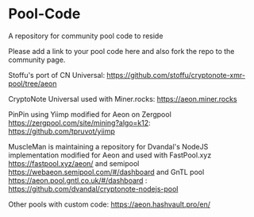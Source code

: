 # Pool-Code
A repository for community pool code to reside


Please add a link to your pool code here and also fork the repo to the community page.

Stoffu's port of CN Universal: https://github.com/stoffu/cryptonote-xmr-pool/tree/aeon

CryptoNote Universal used with Miner.rocks: https://aeon.miner.rocks

PinPin using Yiimp modified for Aeon on Zergpool https://zergpool.com/site/mining?algo=k12: https://github.com/tpruvot/yiimp

MuscleMan is maintaining a repository for Dvandal's NodeJS implementation modified for Aeon and used with FastPool.xyz https://fastpool.xyz/aeon/ and semipool https://webaeon.semipool.com/#/dashboard and GnTL pool https://aeon.pool.gntl.co.uk/#/dashboard : https://github.com/dvandal/cryptonote-nodejs-pool

Other pools with custom code: https://aeon.hashvault.pro/en/
